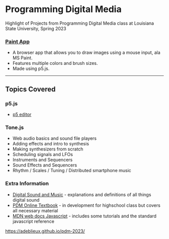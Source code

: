 # Programming Digital Media

Highlight of Projects from Programming Digital Media class at Louisiana State University, Spring 2023

### [Paint App](https://adeblieux.github.io/pdm-2023/1.2/)
   * A browser app that allows you to draw images using a mouse input, ala MS Paint.
   * Features multiple colors and brush sizes.
   * Made using p5.js.

---


## Topics Covered

### p5.js
- [p5 editor](https://editor.p5js.org/tcarso2/sketches/3Gs60W1g_)

### Tone.js
- Web audio basics and sound file players
- Adding effects and intro to synthesis
- Making synthesizers from scratch
- Scheduling signals and LFOs
- Instruments and Sequencers
- Sound Effects and Sequencers
- Rhythm / Scales / Tuning / Distributed smartphone music

### Extra Information

- [Digital Sound and Music](http://digitalsoundandmusic.com/curriculum/) - explanations and definitions of all things digital sound
- [PDM Online Textbook](https://pdm.lsupathways.org/) - in development for highschool class but covers all necessary material
- [MDN web docs Javascript](https://developer.mozilla.org/en-US/docs/Web/JavaScript) - includes some tutorials and the standard javascript reference 

https://adeblieux.github.io/pdm-2023/

